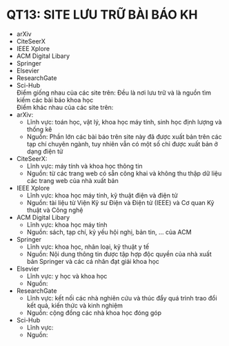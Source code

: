 QT13: SITE LƯU TRỮ BÀI BÁO KH
=======
- arXiv
- CiteSeerX
- IEEE Xplore
- ACM Digital Libary
- Springer
- Elsevier
- ResearchGate
- Sci-Hub  
Điểm giống nhau của các site trên: Đều là nơi lưu trữ và là nguồn tìm kiếm các bài báo khoa học  
Điểm khác nhau của các site trên:  
- arXiv:  
  - Lĩnh vực: toán học, vật lý, khoa học máy tính, sinh học định lượng và thống kê  
  - Nguồn: Phần lớn các bài báo trên site này đã được xuất bản trên các tạp chí chuyên ngành, tuy nhiên vẫn có một số chỉ được xuất bản ở dạng điện tử  
- CiteSeerX:  
  - Lĩnh vực: máy tính và khoa học thông tin  
  - Nguồn: từ các trang web có sẵn công khai và không thu thập dữ liệu các trang web của nhà xuất bản  
- IEEE Xplore
  - Lĩnh vực: khoa học máy tính, kỹ thuật điện và điện tử  
  - Nguồn: tài liệu từ Viện Kỹ sư Điện và Điện tử (IEEE) và Cơ quan Kỹ thuật và Công nghệ  
- ACM Digital Libary
  - Lĩnh vực: khoa học máy tính   
  - Nguồn: sách, tạp chí, kỷ yếu hội nghị, bản tin, ... của ACM  
- Springer
  - Lĩnh vực: khoa học, nhân loại, kỹ thuật y tế  
  - Nguồn: Nội dung thông tin được tập hợp độc quyền của nhà xuất bản Springer và các cá nhân đạt giải khoa học  
- Elsevier
  - Lĩnh vực: y học và khoa học  
  - Nguồn:  
- ResearchGate
  - Lĩnh vực: kết nối các nhà nghiên cứu và thúc đẩy quá trình trao đổi kết quả, kiến thức và kinh nghiệm  
  - Nguồn: cộng đồng các nhà khoa học đóng góp  
- Sci-Hub  
  - Lĩnh vực:  
  - Nguồn:  

